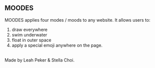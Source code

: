 ## MOODES
MOODES applies four modes / moods to any website. It allows users to:<br>
1. draw everywhere<br>
2. swim underwater<br>
3. float in outer space<br>
4. apply a special emoji anywhere on the page.<br><br>

Made by Leah Peker & Stella Choi.
